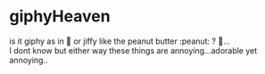# giphyHeaven

is it giphy as in :gift: or jiffy like the peanut butter :peanut: ? :thinking:... <br>
I dont know but either way these things are annoying...adorable yet annoying..
